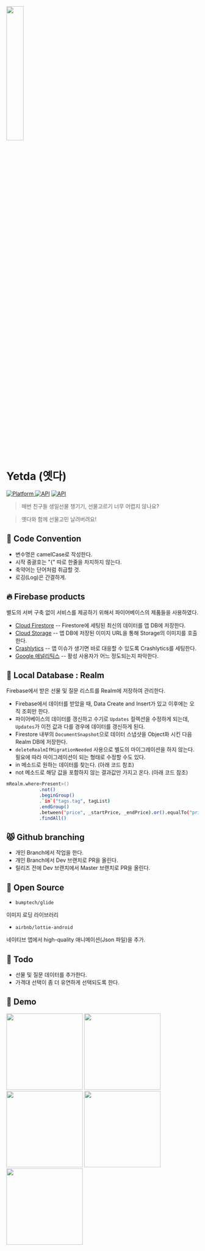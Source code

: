 
<img src="https://github.com/Nexters/Yetda_Android/blob/master/app/src/main/res/mipmap-xxxhdpi/ic_launcher_round.png?raw=true" width="30%">

# Yetda (옛다)

[![Platform](https://img.shields.io/badge/platform-Android-green.svg) ]()
[![API](https://img.shields.io/badge/API-19%2B-brightgreen.svg?style=flat)](https://android-arsenal.com/api?level=19)
[![API](https://img.shields.io/github/languages/top/Nexters/Yetda_Android)]()


> 매번 친구들 생일선물 챙기기, 선물고르기 너무 어렵지 않나요?

> 옛다와 함께 선물고민 날려버려요!

## :baby: Code Convention

- 변수명은 camelCase로 작성한다.
- 시작 중괄호는 "{" 따로 한줄을 차지하지 않는다.
- 축약어는 단어처럼 취급할 것.
- 로깅(Log)은 간결하게.

## :fire: Firebase products

별도의 서버 구축 없이 서비스를 제공하기 위해서 파이어베이스의 제품들을 사용하였다.

- [Cloud Firestore]([https://firebase.google.com/products/firestore?hl=ko](https://firebase.google.com/products/firestore?hl=ko))
-- Firestore에 세팅된 최신의 데이터를 앱 DB에 저장한다.
- [Cloud Storage](https://firebase.google.com/products/storage?hl=ko)
-- 앱 DB에 저장된 이미지 URL을 통해 Storage의 이미지를 호출한다.
- [Crashlytics](https://firebase.google.com/products/crashlytics?hl=ko)
-- 앱 이슈가 생기면 바로 대응할 수 있도록 Crashlytics를 세팅한다.
- [Google 애널리틱스](https://firebase.google.com/products/analytics?hl=ko)
-- 활성 사용자가 어느 정도되는지 파악한다.


## :facepunch: Local Database : Realm

Firebase에서 받은 선물 및 질문 리스트를 Realm에 저장하여 관리한다.

- Firebase에서 데이터를 받았을 때, Data Create and Insert가 있고 이후에는 오직 조회만 한다.
- 파이어베이스의 데이터를 갱신하고 수기로 `Updates` 컬렉션을 수정하게 되는데, `Updates`가 이전 값과 다를 경우에 데이터를 갱신하게 된다.
- Firestore 내부의 `DocumentSnapshot`으로 데이터 스냅샷을 Object화 시킨 다음 Realm DB에 저장한다.
- `deleteRealmIfMigrationNeeded` 사용으로 별도의 마이그레이션을 하지 않는다. 필요에 따라 마이그레이션이 되는 형태로 수정할 수도 있다.
- in 메소드로 원하는 데이터를 찾는다. (아래 코드 참조)
- not 메소드로 해당 값을 포함하지 않는 결과값만 가지고 온다. (아래 코드 참조)

```bash
mRealm.where<Present>()
            .not()
            .beginGroup()
            .`in`("tags.tag", tagList)
            .endGroup()
            .between("price", _startPrice, _endPrice).or().equalTo("price",0L)
            .findAll()
```


## :pouting_cat: Github branching
- 개인 Branch에서 작업을 한다.
- 개인 Branch에서 Dev 브랜치로 PR을 올린다.
- 릴리즈 전에 Dev 브랜치에서 Master 브랜치로 PR을 올린다.


## :open_file_folder: Open Source

- `bumptech/glide`

이미지 로딩 라이브러리

- `airbnb/lottie-android`

네이티브 앱에서 high-quality 애니메이션(Json 파일)을 추가.


## :whale: Todo

- 선물 및 질문 데이터를 추가한다.
- 가격대 선택이 좀 더 유연하게 선택되도록 한다.


## :baby_chick: Demo
<p float="left">
    <img src="https://lh3.googleusercontent.com/iYHEwh2_Q6nIKS67eItV4AwIokeJDNe0ojtpWGqKpRyhaRlmCSmBcnkFNCmXbTkajKA=w2560-h1330-rw" width=200 />
    <img src="https://lh3.googleusercontent.com/xl0sqT6Jz1p9Gq9slw4VXRr-akf4v74b_k3QkZUMZPvYV37-e5LqTZcOjofof4Xyl48=w2560-h1330-rw" width=200 />
    <img src="https://lh3.googleusercontent.com/JqUUXWSgU0bhSBpOObERLvfUGE3eBnInmYvDMY3S2aAatyeFKLOifWnBLgZ0KLGbmA=w2560-h1330-rw" width=200 />
    <img src="https://lh3.googleusercontent.com/AdN5fkguQMSc4M6iVkAFONsuxZhOQaKE7TDzuhF56FgDLORAnBv8160W7vva4a6kFBg=w2560-h1330-rw" width=200 />
    <img src="https://lh3.googleusercontent.com/ruDvvtKehqGB_4PX7QBsUY2RLDe_v6g5FL-_XmC6SUGjKUQqa08Uy-DtsNi8wYuuXU4=w2560-h1330-rw" width=200 />
</p>
